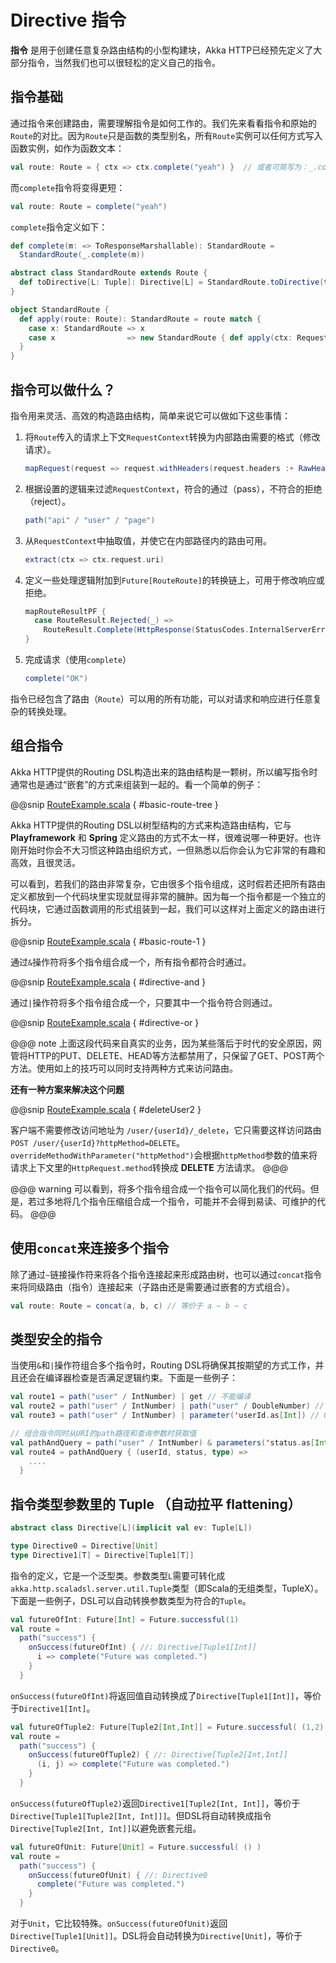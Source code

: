 # Directive 指令

**指令** 是用于创建任意复杂路由结构的小型构建块，Akka HTTP已经预先定义了大部分指令，当然我们也可以很轻松的定义自己的指令。

## 指令基础

通过指令来创建路由，需要理解指令是如何工作的。我们先来看看指令和原始的`Route`的对比。因为`Route`只是函数的类型别名，所有`Route`实例可以任何方式写入函数实例，如作为函数文本：

```scala
val route: Route = { ctx => ctx.complete("yeah") }  // 或者可简写为：_.complete("yeah")
```

而`complete`指令将变得更短：

```scala
val route: Route = complete("yeah")
```

`complete`指令定义如下：

```scala
def complete(m: => ToResponseMarshallable): StandardRoute =
  StandardRoute(_.complete(m))

abstract class StandardRoute extends Route {
  def toDirective[L: Tuple]: Directive[L] = StandardRoute.toDirective(this)
}

object StandardRoute {
  def apply(route: Route): StandardRoute = route match {
    case x: StandardRoute => x
    case x                => new StandardRoute { def apply(ctx: RequestContext) = x(ctx) }
  }
}
```

## 指令可以做什么？

指令用来灵活、高效的构造路由结构，简单来说它可以做如下这些事情：

1. 将`Route`传入的请求上下文`RequestContext`转换为内部路由需要的格式（修改请求）。
    ```scala
    mapRequest(request => request.withHeaders(request.headers :+ RawHeader("custom-key", "custom-value")))
    ```
2. 根据设置的逻辑来过滤`RequestContext`，符合的通过（pass），不符合的拒绝（reject）。
    ```scala
    path("api" / "user" / "page")
    ```
3. 从`RequestContext`中抽取值，并使它在内部路径内的路由可用。
    ```scala
    extract(ctx => ctx.request.uri)
    ```
4. 定义一些处理逻辑附加到`Future[RouteRoute]`的转换链上，可用于修改响应或拒绝。
    ```scala
    mapRouteResultPF {
      case RouteResult.Rejected(_) =>
        RouteResult.Complete(HttpResponse(StatusCodes.InternalServerError))
    }
    ```
5. 完成请求（使用`complete`）
    ```scala
    complete("OK")
    ```

指令已经包含了路由（`Route`）可以用的所有功能，可以对请求和响应进行任意复杂的转换处理。

## 组合指令

Akka HTTP提供的Routing DSL构造出来的路由结构是一颗树，所以编写指令时通常也是通过“嵌套”的方式来组装到一起的。看一个简单的例子：

@@snip [RouteExample.scala](../../../scala/book/example/route/RouteExample.scala) { #basic-route-tree }

Akka HTTP提供的Routing DSL以树型结构的方式来构造路由结构，它与 **Playframework** 和 **Spring** 定义路由的方式不太一样，很难说哪一种更好。也许刚开始时你会不大习惯这种路由组织方式，一但熟悉以后你会认为它非常的有趣和高效，且很灵活。

可以看到，若我们的路由非常复杂，它由很多个指令组成，这时假若还把所有路由定义都放到一个代码块里实现就显得非常的臃肿。因为每一个指令都是一个独立的代码块，它通过函数调用的形式组装到一起，我们可以这样对上面定义的路由进行拆分。

@@snip [RouteExample.scala](../../../scala/book/example/route/RouteExample.scala) { #basic-route-1 }

通过`&`操作符将多个指令组合成一个，所有指令都符合时通过。

@@snip [RouteExample.scala](../../../scala/book/example/route/RouteExample.scala) { #directive-and }

通过`|`操作符将多个指令组合成一个，只要其中一个指令符合则通过。

@@snip [RouteExample.scala](../../../scala/book/example/route/RouteExample.scala) { #directive-or }

@@@ note
上面这段代码来自真实的业务，因为某些落后于时代的安全原因，网管将HTTP的PUT、DELETE、HEAD等方法都禁用了，只保留了GET、POST两个方法。使用如上的技巧可以同时支持两种方式来访问路由。

**还有一种方案来解决这个问题**

@@snip [RouteExample.scala](../../../scala/book/example/route/RouteExample.scala) { #deleteUser2 }

客户端不需要修改访问地址为 `/user/{userId}/_delete`，它只需要这样访问路由 `POST /user/{userId}?httpMethod=DELETE`。`overrideMethodWithParameter("httpMethod")`会根据`httpMethod`参数的值来将请求上下文里的`HttpRequest.method`转换成 **DELETE** 方法请求。
@@@

@@@ warning
可以看到，将多个指令组合成一个指令可以简化我们的代码。但是，若过多地将几个指令压缩组合成一个指令，可能并不会得到易读、可维护的代码。
@@@

## 使用`concat`来连接多个指令

除了通过`~`链接操作符来将各个指令连接起来形成路由树，也可以通过`concat`指令来将同级路由（指令）连接起来（子路由还是需要通过嵌套的方式组合）。
```scala
val route: Route = concat(a, b, c) // 等价于 a ~ b ~ c
```

## 类型安全的指令

当使用`&`和`|`操作符组合多个指令时，Routing DSL将确保其按期望的方式工作，并且还会在编译器检查是否满足逻辑约束。下面是一些例子：

```scala
val route1 = path("user" / IntNumber) | get // 不能编译
val route2 = path("user" / IntNumber) | path("user" / DoubleNumber) // 不能编译
val route3 = path("user" / IntNumber) | parameter('userId.as[Int]) // OK

// 组合指令同时从URI的path路径和查询参数时获取值
val pathAndQuery = path("user" / IntNumber) & parameters('status.as[Int], 'type.as[Int])
val route4 = pathAndQuery { (userId, status, type) =>
    ....
  }
```

## 指令类型参数里的 Tuple （自动拉平 flattening）

```scala
abstract class Directive[L](implicit val ev: Tuple[L])

type Directive0 = Directive[Unit]
type Directive1[T] = Directive[Tuple1[T]]
```

指令的定义，它是一个泛型类。参数类型`L`需要可转化成`akka.http.scaladsl.server.util.Tuple`类型（即Scala的无组类型，TupleX）。下面是一些例子，DSL可以自动转换参数类型为符合的`Tuple`。

```scala
val futureOfInt: Future[Int] = Future.successful(1)
val route =
  path("success") {
    onSuccess(futureOfInt) { //: Directive[Tuple1[Int]]
      i => complete("Future was completed.")
    }
  }
```

`onSuccess(futureOfInt)`将返回值自动转换成了`Directive[Tuple1[Int]]`，等价于`Directive1[Int]`。

```scala
val futureOfTuple2: Future[Tuple2[Int,Int]] = Future.successful( (1,2) )
val route =
  path("success") {
    onSuccess(futureOfTuple2) { //: Directive[Tuple2[Int,Int]]
      (i, j) => complete("Future was completed.")
    }
  }
```

`onSuccess(futureOfTuple2)`返回`Directive1[Tuple2[Int, Int]]`，等价于`Directive[Tuple1[Tuple2[Int, Int]]]`。但DSL将自动转换成指令`Directive[Tuple2[Int, Int]]`以避免嵌套元组。

```scala
val futureOfUnit: Future[Unit] = Future.successful( () )
val route =
  path("success") {
    onSuccess(futureOfUnit) { //: Directive0
      complete("Future was completed.")
    }
  }
```

对于`Unit`，它比较特殊。`onSuccess(futureOfUnit)`返回`Directive[Tuple1[Unit]]`。DSL将会自动转换为`Directive[Unit]`，等价于`Directive0`。

